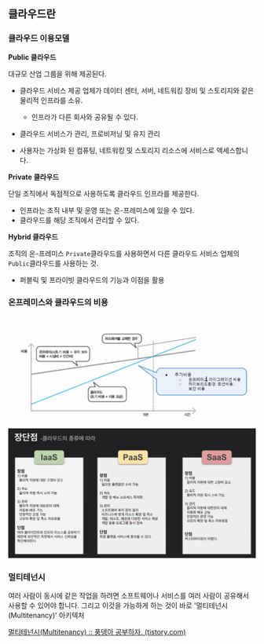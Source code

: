 ## 클라우드란

### 클라우드 이용모델

**Public 클라우드**

대규모 산업 그룹을 위해 제공된다.

- 클라우드 서비스 제공 업체가 데이터 센터, 서버, 네트워킹 장비 및 스토리지와 같은 물리적 인프라를 소유.
  
  - 인프라가 다른 회사와 공유될 수 있다.
- 클라우드 서비스가 관리, 프로비저닝 및 유지 관리
- 사용자는 가상화 된 컴퓨팅, 네트워킹 및 스토리지 리소스에 서비스로 액세스합니다.

  

**Private 클라우드**

단일 조직에서 독점적으로 사용하도록 클라우드 인프라를 제공한다.

- 인프라는 조직 내부 및 운영 또는 온-프레미스에 있을 수 있다.
- 클라우드를 해당 조직에서 관리할 수 있다.

  

**Hybrid 클라우드**

조직의 온-프레미스 `Private`클라우드를 사용하면서 다른 클라우드 서비스 업체의 `Public`클라우드를 사용하는 것.

- 퍼블릭 및 프라이빗 클라우드의 기능과 이점을 활용





### 온프레미스와 클라우드의 비용

![비용](images/%EB%B9%84%EC%9A%A9.PNG)







![클라우드 종류에 따른 장단점](images/%ED%81%B4%EB%9D%BC%EC%9A%B0%EB%93%9C%20%EC%A2%85%EB%A5%98%EC%97%90%20%EB%94%B0%EB%A5%B8%20%EC%9E%A5%EB%8B%A8%EC%A0%90.PNG)







### 멀티테넌시

여러 사람이 동시에 같은 작업을 하려면 소프트웨어나 서비스를 여러 사람이 공유해서 사용할 수 있어야 합니다. 그리고 이것을 가능하게 하는 것이 바로 '멀티테넌시(Multitenancy)' 아키텍처

[멀티테넌시(Multitenancy) :: 풍뎅아 공부하자. (tistory.com)](https://sungks.tistory.com/161)


